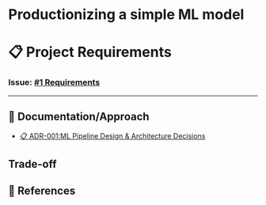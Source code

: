 # Productionizing a simple ML model

# 📋 Project Requirements

### Issue: [#1 Requirements](https://github.com/asraful-org/ml-pipeline/issues/21)

---

## 📄 Documentation/Approach
- [📋 ADR-001:ML Pipeline Design & Architecture Decisions](ADR-001_ML_Pipeline_Design_&_Architecture_Decisions.md)



## Trade-off 
## 📄 References


